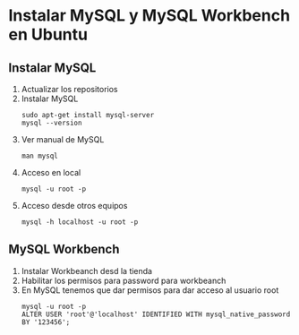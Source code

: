 # Instalar MySQL y MySQL Workbench en Ubuntu

## Instalar MySQL
1. Actualizar los repositorios 
2. Instalar MySQL 
    ~~~
    sudo apt-get install mysql-server
    mysql --version
    ~~~
3. Ver manual de MySQL
    ~~~
    man mysql
    ~~~
4. Acceso en local 
    ~~~
    mysql -u root -p
    ~~~
5. Acceso desde otros equipos  
    ~~~
    mysql -h localhost -u root -p
    ~~~

## MySQL Workbench
1. Instalar Workbeanch desd la tienda 
2. Habilitar los permisos para password para workbeanch
3. En MySQL tenemos que dar permisos para dar acceso al usuario root 
    ~~~
    mysql -u root -p
    ALTER USER 'root'@'localhost' IDENTIFIED WITH mysql_native_password BY '123456';
    ~~~
